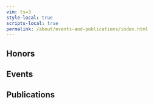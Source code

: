 ```yaml
---
vim: ts=3
style-local: true
scripts-local: true
permalink: /about/events-and-publications/index.html
---
```



## Honors ##


## Events ##


## Publications ## 



